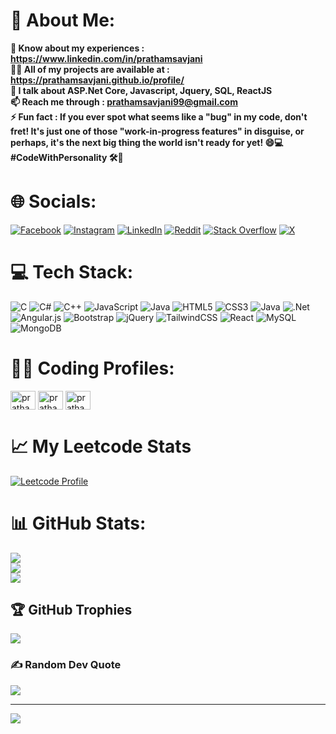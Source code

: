 # 💫 About Me:
**📄 Know about my experiences : https://www.linkedin.com/in/prathamsavjani<br>👨‍💻 All of my projects are available at : https://prathamsavjani.github.io/profile/<br>💬 I talk about ASP.Net Core, Javascript, Jquery, SQL, ReactJS<br>📫 Reach me through : prathamsavjani99@gmail.com<br>⚡ Fun fact : If you ever spot what seems like a "bug" in my code, don't fret! It's just one of those "work-in-progress features" in disguise, or perhaps, it's the next big thing the world isn't ready for yet! 😄💻 #CodeWithPersonality 🛠️🚀**


# 🌐 Socials:
[![Facebook](https://img.shields.io/badge/Facebook-%231877F2.svg?logo=Facebook&logoColor=white)](https://facebook.com/prathamsavjani) [![Instagram](https://img.shields.io/badge/Instagram-%23E4405F.svg?logo=Instagram&logoColor=white)](https://instagram.com/pratham.savjani) [![LinkedIn](https://img.shields.io/badge/LinkedIn-%230077B5.svg?logo=linkedin&logoColor=white)](https://linkedin.com/in/prathamsavjani) [![Reddit](https://img.shields.io/badge/Reddit-%23FF4500.svg?logo=Reddit&logoColor=white)](https://reddit.com/user/pratham_savjani) [![Stack Overflow](https://img.shields.io/badge/-Stackoverflow-FE7A16?logo=stack-overflow&logoColor=white)](https://stackoverflow.com/users/19941652) [![X](https://img.shields.io/badge/X-black.svg?logo=X&logoColor=white)](https://x.com/prathamsavjani) 

# 💻 Tech Stack:
![C](https://img.shields.io/badge/c-%2300599C.svg?style=for-the-badge&logo=c&logoColor=white) ![C#](https://img.shields.io/badge/c%23-%23239120.svg?style=for-the-badge&logo=csharp&logoColor=white) ![C++](https://img.shields.io/badge/c++-%2300599C.svg?style=for-the-badge&logo=c%2B%2B&logoColor=white) ![JavaScript](https://img.shields.io/badge/javascript-%23323330.svg?style=for-the-badge&logo=javascript&logoColor=%23F7DF1E) ![Java](https://img.shields.io/badge/java-%23ED8B00.svg?style=for-the-badge&logo=openjdk&logoColor=white) ![HTML5](https://img.shields.io/badge/html5-%23E34F26.svg?style=for-the-badge&logo=html5&logoColor=white) ![CSS3](https://img.shields.io/badge/css3-%231572B6.svg?style=for-the-badge&logo=css3&logoColor=white) ![Java](https://img.shields.io/badge/java-%23ED8B00.svg?style=for-the-badge&logo=openjdk&logoColor=white) ![.Net](https://img.shields.io/badge/.NET-5C2D91?style=for-the-badge&logo=.net&logoColor=white) ![Angular.js](https://img.shields.io/badge/angular.js-%23E23237.svg?style=for-the-badge&logo=angularjs&logoColor=white) ![Bootstrap](https://img.shields.io/badge/bootstrap-%238511FA.svg?style=for-the-badge&logo=bootstrap&logoColor=white) ![jQuery](https://img.shields.io/badge/jquery-%230769AD.svg?style=for-the-badge&logo=jquery&logoColor=white) ![TailwindCSS](https://img.shields.io/badge/tailwindcss-%2338B2AC.svg?style=for-the-badge&logo=tailwind-css&logoColor=white) ![React](https://img.shields.io/badge/react-%2320232a.svg?style=for-the-badge&logo=react&logoColor=%2361DAFB) ![MySQL](https://img.shields.io/badge/mysql-%2300000f.svg?style=for-the-badge&logo=mysql&logoColor=white) ![MongoDB](https://img.shields.io/badge/MongoDB-%234ea94b.svg?style=for-the-badge&logo=mongodb&logoColor=white)

# 🧑‍💻 Coding Profiles:
<p align="left">
  <a href="https://www.leetcode.com/prathamsavjani" target="blank"><img align="center" src="https://raw.githubusercontent.com/rahuldkjain/github-profile-readme-generator/master/src/images/icons/Social/leet-code.svg" alt="prathamsavjani" height="30" width="40" /></a>
<a href="https://www.codechef.com/users/pratham2003" target="blank"><img align="center" src="https://cdn.jsdelivr.net/npm/simple-icons@3.1.0/icons/codechef.svg" alt="prathamsavjani" height="30" width="40" /></a>
<a href="https://www.hackerrank.com/profile/prathamsavjani" target="blank"><img align="center" src="https://raw.githubusercontent.com/rahuldkjain/github-profile-readme-generator/master/src/images/icons/Social/hackerrank.svg" alt="prathamsavjani" height="30" width="40" /></a>
</p>

# 📈 My Leetcode Stats
<div>
  
  [![Leetcode Profile](https://leetcard.jacoblin.cool/prathamsavjani?hide=ranking)](https://leetcode.com/prathamsavjani/)
  
</div>

# 📊 GitHub Stats:
![](https://github-readme-stats.vercel.app/api?username=prathamsavjani&theme=radical&hide_border=false&include_all_commits=true&count_private=false)<br/>
![](https://github-readme-streak-stats.herokuapp.com/?user=prathamsavjani&theme=radical&hide_border=false)<br/>
![](https://github-readme-stats.vercel.app/api/top-langs/?username=prathamsavjani&theme=radical&hide_border=false&include_all_commits=true&count_private=false&layout=compact)

## 🏆 GitHub Trophies
![](https://github-profile-trophy.vercel.app/?username=prathamsavjani&theme=monokai&no-frame=false&no-bg=true&margin-w=4)

### ✍️ Random Dev Quote
![](https://quotes-github-readme.vercel.app/api?type=horizontal&theme=radical)

---
[![](https://visitcount.itsvg.in/api?id=prathamsavjani&icon=0&color=0)](https://visitcount.itsvg.in)
